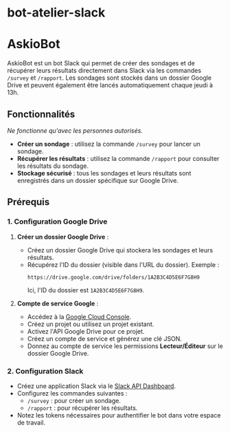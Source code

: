 # bot-atelier-slack
# AskioBot

AskioBot est un bot Slack qui permet de créer des sondages et de récupérer leurs résultats directement dans Slack via les commandes `/survey` et `/rapport`. Les sondages sont stockés dans un dossier Google Drive et peuvent également être lancés automatiquement chaque jeudi à 13h.

## Fonctionnalités
*Ne fonctionne qu'avec les personnes autorisés.*
- **Créer un sondage** : utilisez la commande `/survey` pour lancer un sondage.
- **Récupérer les résultats** : utilisez la commande `/rapport` pour consulter les résultats du sondage.
- **Stockage sécurisé** : tous les sondages et leurs résultats sont enregistrés dans un dossier spécifique sur Google Drive.

## Prérequis

### 1. Configuration Google Drive
1. **Créer un dossier Google Drive** :
   - Créez un dossier Google Drive qui stockera les sondages et leurs résultats.
   - Récupérez l'ID du dossier (visible dans l'URL du dossier). Exemple :  
     ```
     https://drive.google.com/drive/folders/1A2B3C4D5E6F7G8H9
     ```
     Ici, l'ID du dossier est `1A2B3C4D5E6F7G8H9`.

2. **Compte de service Google** :
   - Accédez à la [Google Cloud Console](https://console.cloud.google.com/).
   - Créez un projet ou utilisez un projet existant.
   - Activez l'API Google Drive pour ce projet.
   - Créez un compte de service et générez une clé JSON.
   - Donnez au compte de service les permissions **Lecteur/Éditeur** sur le dossier Google Drive.

### 2. Configuration Slack
- Créez une application Slack via le [Slack API Dashboard](https://api.slack.com/apps).
- Configurez les commandes suivantes :
  - `/survey` : pour créer un sondage.
  - `/rapport` : pour récupérer les résultats.
- Notez les tokens nécessaires pour authentifier le bot dans votre espace de travail.


